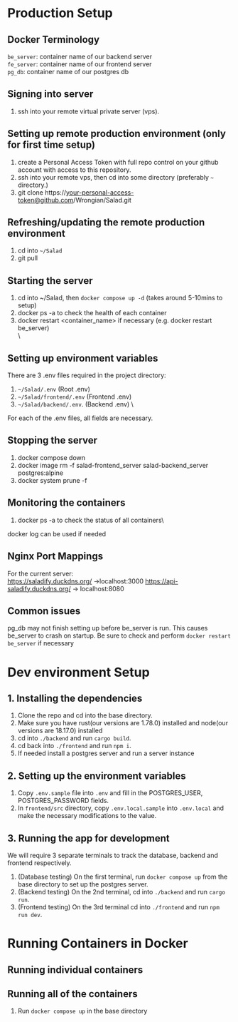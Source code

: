 # Production Setup

## Docker Terminology

`be_server`: container name of our backend server \
`fe_server`: container name of our frontend server \
`pg_db`: container name of our postgres db

## Signing into server

1. ssh into your remote virtual private server (vps).

## Setting up remote production environment (only for first time setup)

1. create a Personal Access Token with full repo control on your github account with access to this repository.
2. ssh into your remote vps, then cd into some directory (preferably `~` directory.)
3. git clone https://your-personal-access-token@github.com/Wrongian/Salad.git

## Refreshing/updating the remote production environment

1. cd into `~/Salad`
2. git pull

## Starting the server

1. cd into ~/Salad, then `docker compose up -d` (takes around 5-10mins to setup)
2. docker ps -a to check the health of each container
3. docker restart <container_name> if necessary (e.g. docker restart be_server) \
   \

## Setting up environment variables

There are 3 .env files required in the project directory:

1. `~/Salad/.env` (Root .env)
2. `~/Salad/frontend/.env` (Frontend .env)
3. `~/Salad/backend/.env`. (Backend .env) \

For each of the .env files, all fields are necessary.

## Stopping the server

1. docker compose down
2. docker image rm -f salad-frontend_server salad-backend_server postgres:alpine
3. docker system prune -f

## Monitoring the containers

1. docker ps -a to check the status of all containers\

docker log can be used if needed

## Nginx Port Mappings

For the current server:\
https://saladify.duckdns.org/ ->localhost:3000
https://api-saladify.duckdns.org/ -> localhost:8080

## Common issues

pg_db may not finish setting up before be_server is run. This causes be_server to crash on startup. Be sure to check and perform `docker restart be_server` if necessary

# Dev environment Setup

## 1. Installing the dependencies

1. Clone the repo and cd into the base directory.
2. Make sure you have rust(our versions are 1.78.0) installed and node(our versions are 18.17.0) installed
3. cd into `./backend` and run `cargo build`.
4. cd back into `./frontend` and run `npm i`.
5. If needed install a postgres server and run a server instance

## 2. Setting up the environment variables

1. Copy `.env.sample` file into `.env` and fill in the POSTGRES_USER, POSTGRES_PASSWORD fields.
2. In `frontend/src` directory, copy `.env.local.sample` into `.env.local` and make the necessary modifications to the value.

## 3. Running the app for development

We will require 3 separate terminals to track the database, backend and frontend respectively.

1. (Database testing) On the first terminal, run `docker compose up` from the base directory to set up the postgres server.
2. (Backend testing) On the 2nd terminal, cd into `./backend` and run `cargo run`.
3. (Frontend testing) On the 3rd terminal cd into `./frontend` and run `npm run dev`.

# Running Containers in Docker

## Running individual containers

## Running all of the containers

1. Run `docker compose up` in the base directory


